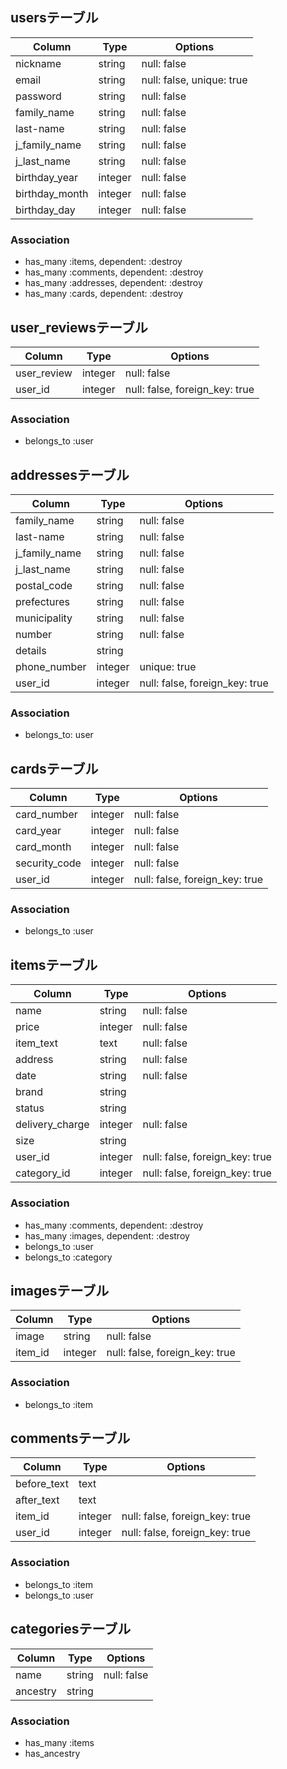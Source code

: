 ## usersテーブル
|Column|Type|Options|
|------|----|-------|
|nickname|string|null: false|
|email|string|null: false, unique: true|
|password|string|null: false|
|family_name|string|null: false|
|last-name|string|null: false|
|j_family_name|string|null: false|
|j_last_name|string|null: false|
|birthday_year|integer|null: false|
|birthday_month|integer|null: false|
|birthday_day|integer|null: false|

### Association
- has_many :items, dependent: :destroy
- has_many :comments, dependent: :destroy
- has_many :addresses, dependent: :destroy
- has_many :cards, dependent: :destroy


## user_reviewsテーブル
|Column|Type|Options|
|------|----|-------|
|user_review|integer|null: false|
|user_id|integer|null: false, foreign_key: true|

### Association
- belongs_to :user


## addressesテーブル
|Column|Type|Options|
|------|----|-------|
|family_name|string|null: false|
|last-name|string|null: false|
|j_family_name|string|null: false|
|j_last_name|string|null: false|
|postal_code|string|null: false|
|prefectures|string|null: false|
|municipality|string|null: false|
|number|string|null: false|
|details|string||
|phone_number|integer|unique: true|
|user_id|integer|null: false, foreign_key: true|

### Association
- belongs_to: user


## cardsテーブル
|Column|Type|Options|
|------|----|-------|
|card_number|integer|null: false|
|card_year|integer|null: false|
|card_month|integer|null: false|
|security_code|integer|null: false|
|user_id|integer|null: false, foreign_key: true|

### Association
- belongs_to :user


## itemsテーブル
|Column|Type|Options|
|------|----|-------|
|name|string|null: false|
|price|integer|null: false|
|item_text|text|null: false|
|address|string|null: false|
|date|string|null: false|
|brand|string||
|status|string||
|delivery_charge|integer|null: false|
|size|string||
|user_id|integer|null: false, foreign_key: true|
|category_id|integer|null: false, foreign_key: true|

### Association
- has_many :comments, dependent: :destroy
- has_many :images, dependent: :destroy
- belongs_to :user
- belongs_to :category


## imagesテーブル
|Column|Type|Options|
|------|----|-------|
|image|string|null: false|
|item_id|integer|null: false, foreign_key: true|

### Association
- belongs_to :item


## commentsテーブル
|Column|Type|Options|
|------|----|-------|
|before_text|text||
|after_text|text||
|item_id|integer|null: false, foreign_key: true|
|user_id|integer|null: false, foreign_key: true|

### Association
- belongs_to :item
- belongs_to :user


## categoriesテーブル
|Column|Type|Options|
|------|----|-------|
|name|string|null: false|
|ancestry|string||

### Association
- has_many :items
- has_ancestry